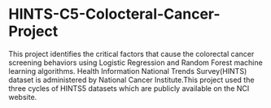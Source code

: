 # HINTS-C5-Colocteral-Cancer-Project
This project identifies the critical factors that cause the colorectal cancer screening behaviors using Logistic Regression and Random Forest machine learning algorithms. Health Information National Trends Survey(HINTS) dataset is administered  by National Cancer Institute.This project used the three cycles of HINTS5 datasets which are publicly available on the NCI website. 
